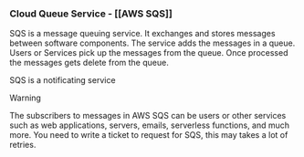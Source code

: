 ### Cloud Queue Service - [[AWS SQS]]

SQS is a message queuing service.
It exchanges and stores messages between software components. 
The service adds the messages in a queue.
Users or Services pick up the messages from the queue.
Once processed the messages gets delete from the queue.

SQS is a notificating service

> [!Warning]
> The subscribers to messages in AWS SQS can be users or other services such as web applications, servers, emails, serverless functions, and much more.
> You need to write a ticket to request for SQS, this may takes a lot of retries.

